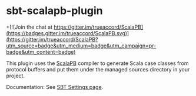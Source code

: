 sbt-scalapb-plugin
==================

+[![Join the chat at https://gitter.im/trueaccord/ScalaPB](https://badges.gitter.im/trueaccord/ScalaPB.svg)](https://gitter.im/trueaccord/ScalaPB?utm_source=badge&utm_medium=badge&utm_campaign=pr-badge&utm_content=badge)

This plugin uses the [ScalaPB](http://trueaccord.github.io/ScalaPB/) compiler to generate Scala case classes from protocol buffers and put them under the managed sources directory in your project.

Documentation: See [SBT Settings page](http://trueaccord.github.io/ScalaPB/sbt-settings.html).
